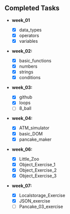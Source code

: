 ## Completed Tasks

- **week_01**
  - [x] data_types
  - [x] operators
  - [x] variables
- **week_02:**
  - [x] basic_functions
  - [x] numbers
  - [x] strings
  - [x] conditions
- **week_03:**
  - [x] github
  - [x] loops
  - [ ] 8_ball
- **week_04:**

  - [x] ATM_simulator
  - [x] basic_DOM
  - [x] pancake_maker

- **week_06:**

  - [x] Little_Zoo
  - [x] Object_Exercise_1
  - [x] Object_Exercise_2
  - [x] Object_Exercise_3

- **week_07:**
  - [x] Localstorage_Exercise
  - [x] JSON_exercise
  - [ ] Pancake_03_exercise
